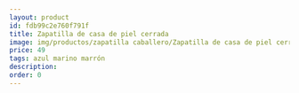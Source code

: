 ```yaml
---
layout: product
id: fdb99c2e760f791f
title: Zapatilla de casa de piel cerrada 
image: img/productos/zapatilla caballero/Zapatilla de casa de piel cerrada =49=azul marino marrón.webp
price: 49
tags: azul marino marrón
description: 
order: 0
---
```

